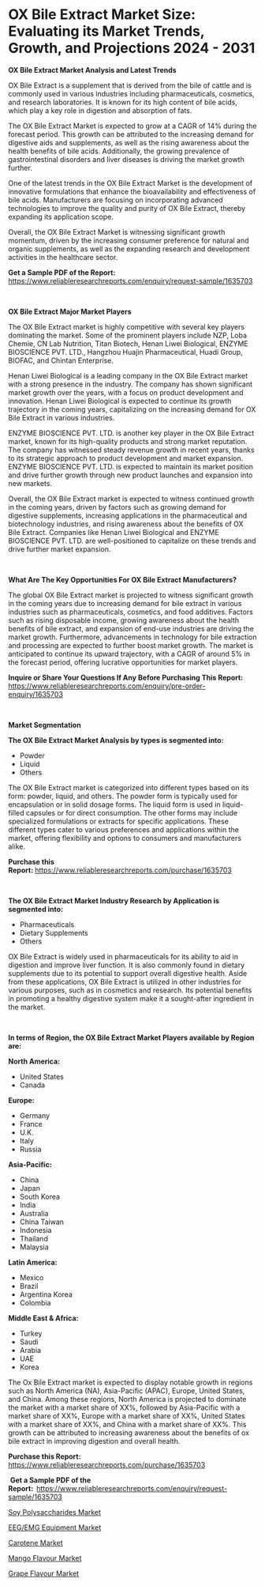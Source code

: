 <p><h1>OX Bile Extract Market Size: Evaluating its Market Trends, Growth, and Projections 2024 - 2031</h1></p><p><strong>OX Bile Extract Market Analysis and Latest Trends</strong></p>
<p><p>OX Bile Extract is a supplement that is derived from the bile of cattle and is commonly used in various industries including pharmaceuticals, cosmetics, and research laboratories. It is known for its high content of bile acids, which play a key role in digestion and absorption of fats.</p><p>The OX Bile Extract Market is expected to grow at a CAGR of 14% during the forecast period. This growth can be attributed to the increasing demand for digestive aids and supplements, as well as the rising awareness about the health benefits of bile acids. Additionally, the growing prevalence of gastrointestinal disorders and liver diseases is driving the market growth further.</p><p>One of the latest trends in the OX Bile Extract Market is the development of innovative formulations that enhance the bioavailability and effectiveness of bile acids. Manufacturers are focusing on incorporating advanced technologies to improve the quality and purity of OX Bile Extract, thereby expanding its application scope.</p><p>Overall, the OX Bile Extract Market is witnessing significant growth momentum, driven by the increasing consumer preference for natural and organic supplements, as well as the expanding research and development activities in the healthcare sector.</p></p>
<p><strong>Get a Sample PDF of the Report:&nbsp;</strong> <a href="https://www.reliableresearchreports.com/enquiry/request-sample/1635703">https://www.reliableresearchreports.com/enquiry/request-sample/1635703</a></p>
<p>&nbsp;</p>
<p><strong>OX Bile Extract Major Market Players</strong></p>
<p><p>The OX Bile Extract market is highly competitive with several key players dominating the market. Some of the prominent players include NZP, Loba Chemie, CN Lab Nutrition, Titan Biotech, Henan Liwei Biological, ENZYME BIOSCIENCE PVT. LTD., Hangzhou Huajin Pharmaceutical, Huadi Group, BIOFAC, and Chintan Enterprise.</p><p>Henan Liwei Biological is a leading company in the OX Bile Extract market with a strong presence in the industry. The company has shown significant market growth over the years, with a focus on product development and innovation. Henan Liwei Biological is expected to continue its growth trajectory in the coming years, capitalizing on the increasing demand for OX Bile Extract in various industries.</p><p>ENZYME BIOSCIENCE PVT. LTD. is another key player in the OX Bile Extract market, known for its high-quality products and strong market reputation. The company has witnessed steady revenue growth in recent years, thanks to its strategic approach to product development and market expansion. ENZYME BIOSCIENCE PVT. LTD. is expected to maintain its market position and drive further growth through new product launches and expansion into new markets.</p><p>Overall, the OX Bile Extract market is expected to witness continued growth in the coming years, driven by factors such as growing demand for digestive supplements, increasing applications in the pharmaceutical and biotechnology industries, and rising awareness about the benefits of OX Bile Extract. Companies like Henan Liwei Biological and ENZYME BIOSCIENCE PVT. LTD. are well-positioned to capitalize on these trends and drive further market expansion.</p></p>
<p>&nbsp;</p>
<p><strong>What Are The Key Opportunities For OX Bile Extract Manufacturers?</strong></p>
<p><p>The global OX Bile Extract market is projected to witness significant growth in the coming years due to increasing demand for bile extract in various industries such as pharmaceuticals, cosmetics, and food additives. Factors such as rising disposable income, growing awareness about the health benefits of bile extract, and expansion of end-use industries are driving the market growth. Furthermore, advancements in technology for bile extraction and processing are expected to further boost market growth. The market is anticipated to continue its upward trajectory, with a CAGR of around 5% in the forecast period, offering lucrative opportunities for market players.</p></p>
<p><strong>Inquire or Share Your Questions If Any Before Purchasing This Report:</strong> <a href="https://www.reliableresearchreports.com/enquiry/pre-order-enquiry/1635703">https://www.reliableresearchreports.com/enquiry/pre-order-enquiry/1635703</a></p>
<p>&nbsp;</p>
<p><strong>Market Segmentation</strong></p>
<p><strong>The OX Bile Extract Market Analysis by types is segmented into:</strong></p>
<p><ul><li>Powder</li><li>Liquid</li><li>Others</li></ul></p>
<p><p>The OX Bile Extract market is categorized into different types based on its form: powder, liquid, and others. The powder form is typically used for encapsulation or in solid dosage forms. The liquid form is used in liquid-filled capsules or for direct consumption. The other forms may include specialized formulations or extracts for specific applications. These different types cater to various preferences and applications within the market, offering flexibility and options to consumers and manufacturers alike.</p></p>
<p><strong>Purchase this Report:&nbsp;</strong><a href="https://www.reliableresearchreports.com/purchase/1635703">https://www.reliableresearchreports.com/purchase/1635703</a></p>
<p>&nbsp;</p>
<p><strong>The OX Bile Extract Market Industry Research by Application is segmented into:</strong></p>
<p><ul><li>Pharmaceuticals</li><li>Dietary Supplements</li><li>Others</li></ul></p>
<p><p>OX Bile Extract is widely used in pharmaceuticals for its ability to aid in digestion and improve liver function. It is also commonly found in dietary supplements due to its potential to support overall digestive health. Aside from these applications, OX Bile Extract is utilized in other industries for various purposes, such as in cosmetics and research. Its potential benefits in promoting a healthy digestive system make it a sought-after ingredient in the market.</p></p>
<p>&nbsp;</p>
<p><strong>In terms of Region, the OX Bile Extract Market Players available by Region are:</strong></p>
<p>
    <p> <strong> North America: </strong>
        <ul>
            <li>United States</li>
            <li>Canada</li>
        </ul>
        </p> 
    <p> <strong> Europe: </strong>
        <ul>
            <li>Germany</li>
            <li>France</li>
            <li>U.K.</li>
            <li>Italy</li>
            <li>Russia</li>
        </ul>
        </p> 
    <p> <strong> Asia-Pacific: </strong>
        <ul>
            <li>China</li>
            <li>Japan</li>
            <li>South Korea</li>
            <li>India</li>
            <li>Australia</li>
            <li>China Taiwan</li>
            <li>Indonesia</li>
            <li>Thailand</li>
            <li>Malaysia</li>
        </ul>
        </p> 
    <p> <strong> Latin America: </strong>
        <ul>
            <li>Mexico</li>
            <li>Brazil</li>
            <li>Argentina Korea</li>
            <li>Colombia</li>
        </ul>
        </p> 
    <p> <strong> Middle East & Africa: </strong>
        <ul>
            <li>Turkey</li>
            <li>Saudi</li>
            <li>Arabia</li>
            <li>UAE</li>
            <li>Korea</li>
        </ul>
    </p>
    </p>
<p><p>The Ox Bile Extract market is expected to display notable growth in regions such as North America (NA), Asia-Pacific (APAC), Europe, United States, and China. Among these regions, North America is projected to dominate the market with a market share of XX%, followed by Asia-Pacific with a market share of XX%, Europe with a market share of XX%, United States with a market share of XX%, and China with a market share of XX%. This growth can be attributed to increasing awareness about the benefits of ox bile extract in improving digestion and overall health.</p></p>
<p><strong>Purchase this Report: </strong><a href="https://www.reliableresearchreports.com/purchase/1635703">https://www.reliableresearchreports.com/purchase/1635703</a></p>
<p>&nbsp;<strong>Get a Sample PDF of the Report:&nbsp;&nbsp;</strong><a href="https://www.reliableresearchreports.com/enquiry/request-sample/1635703">https://www.reliableresearchreports.com/enquiry/request-sample/1635703</a></p>
<p><strong></strong></p>
<p><p><a href="https://github.com/josesg55/Market-Research-Report-List-1/blob/main/soy-polysaccharides-market.md">Soy Polysaccharides Market</a></p><p><a href="https://view.publitas.com/reportprime-1/eeg-emg-equipment-market-size-global-industry-overview-market-segmentation-and-forecast-2023-to-2030/">EEG/EMG Equipment Market</a></p><p><a href="https://github.com/mancsybtousav/Market-Research-Report-List-1/blob/main/carotene-market.md">Carotene Market</a></p><p><a href="https://issuu.com/reportprime-2/docs/mango-flavour-market-size-2030.pptx">Mango Flavour Market</a></p><p><a href="https://issuu.com/reportprime-2/docs/grape-flavour-market-size-2030.pptx">Grape Flavour Market</a></p></p>